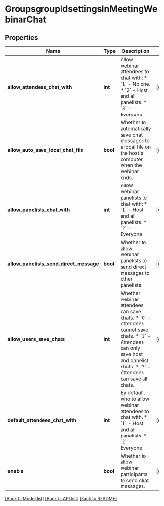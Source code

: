 # GroupsgroupIdsettingsInMeetingWebinarChat

## Properties
Name | Type | Description | Notes
------------ | ------------- | ------------- | -------------
**allow_attendees_chat_with** | **int** | Allow webinar attendees to chat with: * &#x60;1&#x60; - No one. * &#x60;2&#x60; - Host and all panelists. * &#x60;3&#x60; - Everyone. | [optional] 
**allow_auto_save_local_chat_file** | **bool** | Whether to automatically save chat messages to a local file on the host&#x27;s computer when the webinar ends. | [optional] 
**allow_panelists_chat_with** | **int** | Allow webinar panelists to chat with: * &#x60;1&#x60; - Host and all panelists. * &#x60;2&#x60; - Everyone. | [optional] 
**allow_panelists_send_direct_message** | **bool** | Whether to allow webinar panelists to send direct messages to other panelists. | [optional] 
**allow_users_save_chats** | **int** | Whether webinar attendees can save chats. * &#x60;0&#x60; - Attendees cannot save chats. * &#x60;1&#x60; - Attendees can only save host and panelist chats. * &#x60;2&#x60; - Attendees can save all chats. | [optional] 
**default_attendees_chat_with** | **int** | By default, who to allow webinar attendees to chat with. * &#x60;1&#x60; - Host and all panelists. * &#x60;2&#x60; - Everyone. | [optional] 
**enable** | **bool** | Whether to allow webinar participants to send chat messages. | [optional] 

[[Back to Model list]](../README.md#documentation-for-models) [[Back to API list]](../README.md#documentation-for-api-endpoints) [[Back to README]](../README.md)

